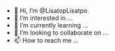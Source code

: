 - 👋 Hi, I’m @LisatopLisatpo
- 👀 I’m interested in ...
- 🌱 I’m currently learning ...
- 💞️ I’m looking to collaborate on ...
- 📫 How to reach me ...

<!---
LisatopLisatpo/LisatopLisatpo is a ✨ special ✨ repository because its `README.md` (this file) appears on your GitHub profile.
You can click the Preview link to take a look at your changes.
--->
